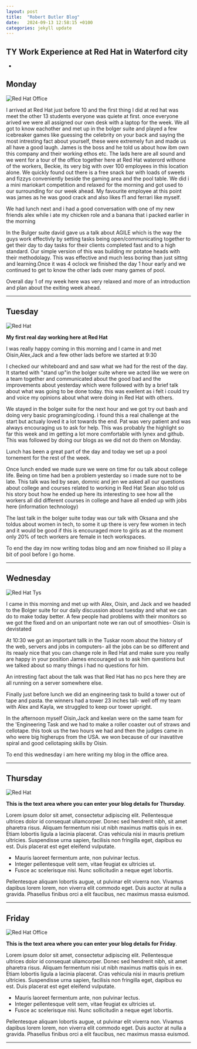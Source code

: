 ```yaml
---
layout: post
title:  "Robert Butler Blog"
date:   2024-09-13 12:58:15 +0100
categories: jekyll update
---
```


## TY Work Experience at Red Hat in Waterford city

* 


## Monday
![Red Hat Office](https://ctsgroup.ie/images/made/images/uploads/clients/IMG_0606_960_550_s_c1.JPG "Red Hat Waterford")

I arrived at Red Hat just before 10 and the first thing I did at red hat was meet the other 13 students everyone was quiete at first. once everyone arived we were all assigned our own desk with a laptop for the week. We all got to know eachother and met up in the bolger suite and played a few icebreaker games like guessing the celebrity on your back and saying the most intresting fact about yourself, these were extremely fun and made us all have a good laugh. James is the boss and he told us about how ibm own this company and their working ethos etc. The lads here are all sound and we went for a tour of the office together here at Red Hat waterord withone of the workers, Beckie, its very big with over 100 employees in this location alone. We quickly found out there is a free snack bar with loads of sweets and fizzys conveniently beside the gaming area and the pool table. We did i a mini mariokart competition and relaxed for the morning and got used to our surrounding for our week ahead. My favourite employee at this point was james as he was good crack and also likes f1 and ferrari like myself.

We had lunch next and i had a good conversation with one of my new friends alex while i ate my chicken role and a banana that i packed earlier in the morning

In the Bulger suite david gave us a talk about AGILE which is the way the guys work effectivly by setting tasks being open/communicating together to get their day to day tasks for their clients completed fast and to a high standard. Our simple version of this was building mr potatoe heads with their methodolagy. This was effective and much less boring than just sittng and learning.Once it was 4 oclock we finished the day 1 hour early and we continued to get to know the other lads over many games of pool.

Overall day 1 of my week here was very relaxed and more of an introduction and plan about the exiting week ahead. 



---
## Tuesday
![Red Hat](https://media.licdn.com/dms/image/sync/v2/D4E27AQG0k7J11PhVrA/articleshare-shrink_800/articleshare-shrink_800/0/1715854575117?e=2147483647&v=beta&t=p90eVR4DoE3f_dLfR9lHtLAVEG56CL9iItgiYbWf0yU "Red Hat Waterford")

**My first real day working here at Red Hat**

I was really happy coming in this morning and I came in and met Oisin,Alex,Jack and a few other lads before we started at 9:30 

I checked our whiteboard and and saw what we had for the rest of the day. It started with "stand up"in the bolger suite where we acted like we were on a team together and communicated about the good bad and the improvements about yesterday which were followed with by a brief talk about what was going to be done today. this was exellent as i felt i could try and voice my opinions about what were doing in Red Hat with others.

We stayed in the bolger suite for the next hour and we got try out bash and doing very basic programing/coding. i found this a real challenge at the start but actualy loved it a lot towards the end. Pat was very patient and was always encouraging us to ask for help. This was probably the highlight so far this week and im getting a lot more comfortable with lynex and github. This was followed by doing our blogs as we did not do them on Monday.

Lunch has been a great part of the day and today we set up a pool tornement for the rest of the week.

Once lunch ended we made sure we were on time for ou talk about college life. Being on time had ben a problem yesterday so i made sure not to be late. This talk was led by sean, domnic and jen we asked all our questions about college and courses related to working in Red Hat Sean also told us his story bout how he ended up here its interesting to see how all the workers all did different courses in college and have all ended up with jobs here (information technology)

The last talk in the bolger suite today was our talk with Oksana and she toldus about women in tech, to some it up there is very few women in tech and it would be good if this is encouraged more to girls as at the moment only 20% of tech workers are female in tech workspaces.

To end the day im now writing todas blog and am now finished so ill play a bit of pool before I go home.


---
## Wednesday
![Red Hat Tys](https://media.licdn.com/dms/image/D4E12AQGU2MRA1t_flw/article-cover_image-shrink_720_1280/0/1669889882460?e=2147483647&v=beta&t=2iisPY76v14iDs2r6ruxcI0rKQ5a51bWC5Ted8bh6Fc "Red Hat TYs")

I came in this morning and met up with Alex, Oisin, and Jack and we headed to the Bolger suite for our daily discussion about tuesday and what we can do to make today better. A few people had problems with their monitors so we got the fixed and on an uniportant note we ran out of smoothies- Oisin is devistated

At 10:30 we got an important tallk in the Tuskar room about the history of the web, servers and jobs in computers- all the jobs can be so different and its reaaly nice that you can change role in Red Hat and make sure you really are happy in your position James encouraged us to ask him questions but we talked about so many things i had no questions for him.

An intresting fact about the talk was that Red Hat has no pcs here they are all running on a server somewhere else.

Finally just before lunch we did an engineering task to build a tower out of tape and pasta. the winners had a tower 23 inches tall- well off my team with Alex and Kayla, we struggled to keep our tower upright.

In the afternoon myself Oisin,Jack and keelan were on the same team for the 'Engineering Task and we had to make a roller coaster out of straws and cellotape. this took us the two hours we had and then the judges came in who were big higherups from the USA. we won because of our inavatitve spiral and good cellotaping skills by Oisin. 

To end this wednesday i am here writing my blog in the office area.


---
## Thursday
![Red Hat](https://miro.medium.com/v2/resize:fit:1400/0*7VyEZgzwUhQMeBqb "Code")

**This is the text area where you can enter your blog details for Thursday**.

Lorem ipsum dolor sit amet, consectetur adipiscing elit. Pellentesque ultrices dolor id consequat ullamcorper. Donec sed hendrerit nibh, sit amet pharetra risus. Aliquam fermentum nisi ut nibh maximus mattis quis in ex. Etiam lobortis ligula a lacinia placerat. Cras vehicula nisi in mauris pretium ultricies. Suspendisse urna sapien, facilisis non fringilla eget, dapibus eu est. Duis placerat est eget eleifend vulputate. 

* Mauris laoreet fermentum ante, non pulvinar lectus. 
* Integer pellentesque velit sem, vitae feugiat ex ultricies ut. 
* Fusce ac scelerisque nisi. Nunc sollicitudin a neque eget lobortis. 

Pellentesque aliquam lobortis augue, ut pulvinar elit viverra non. Vivamus dapibus lorem lorem, non viverra elit commodo eget. Duis auctor at nulla a gravida. Phasellus finibus orci a elit faucibus, nec maximus massa euismod.

---
## Friday
![Red Hat Office](https://github.blog/wp-content/uploads/2023/10/Collaboration-DarkMode-2.png?resize=1200%2C630 "Github")

**This is the text area where you can enter your blog details for Friday**.

Lorem ipsum dolor sit amet, consectetur adipiscing elit. Pellentesque ultrices dolor id consequat ullamcorper. Donec sed hendrerit nibh, sit amet pharetra risus. Aliquam fermentum nisi ut nibh maximus mattis quis in ex. Etiam lobortis ligula a lacinia placerat. Cras vehicula nisi in mauris pretium ultricies. Suspendisse urna sapien, facilisis non fringilla eget, dapibus eu est. Duis placerat est eget eleifend vulputate. 

* Mauris laoreet fermentum ante, non pulvinar lectus. 
* Integer pellentesque velit sem, vitae feugiat ex ultricies ut. 
* Fusce ac scelerisque nisi. Nunc sollicitudin a neque eget lobortis. 

Pellentesque aliquam lobortis augue, ut pulvinar elit viverra non. Vivamus dapibus lorem lorem, non viverra elit commodo eget. Duis auctor at nulla a gravida. Phasellus finibus orci a elit faucibus, nec maximus massa euismod.

---

